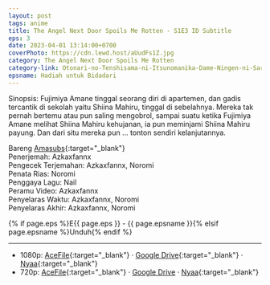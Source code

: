 ```yaml
---
layout: post
tags: anime
title: The Angel Next Door Spoils Me Rotten - S1E3 ID Subtitle
eps: 3
date: 2023-04-01 13:14:00+0700
coverPhoto: https://cdn.lewd.host/aUudFs1Z.jpg
category: The Angel Next Door Spoils Me Rotten
category-link: Otonari-no-Tenshisama-ni-Itsunomanika-Dame-Ningen-ni-Sareteita-Ken
epsname: Hadiah untuk Bidadari
---
```


Sinopsis: Fujimiya Amane tinggal seorang diri di apartemen, dan gadis tercantik di sekolah yaitu Shiina Mahiru, tinggal di sebelahnya. Mereka tak pernah bertemu atau pun saling mengobrol, sampai suatu ketika Fujimiya Amane melihat Shiina Mahiru kehujanan, ia pun meminjami Shiina Mahiru payung. Dan dari situ mereka pun ... tonton sendiri kelanjutannya.

Bareng [Amasubs](https://amasubs.xyz/){:target="_blank"}<br>
Penerjemah: Azkaxfannx<br>
Pengecek Terjemahan: Azkaxfannx, Noromi<br>
Penata Rias: Noromi<br>
Penggaya Lagu: Nail<br>
Peramu Video: Azkaxfannx<br>
Penyelaras Waktu: Azkaxfannx, Noromi<br>
Penyelaras Akhir: Azkaxfannx, Noromi<br>

{% if page.eps %}E{{ page.eps }} - {{ page.epsname }}{% elsif page.epsname %}Unduh{% endif %}

---
- 1080p: [AceFile](https://acefile.co/f/97959155/amai-tetangga-bidadari-03-1080paeaa95bb-mkv){:target="_blank"} &middot; [Google Drive](https://drive.google.com/file/d/1QxQuNdyOHsWhvrr1BmGHKxT5-MrX_eD4/view?usp=sharing){:target="_blank"} &middot; [Nyaa](https://nyaa.si/view/1655281){:target="_blank"}<br>
- 720p: [AceFile](https://acefile.co/f/97959154/amai-tetangga-bidadari-03-720p8e1b9ec4-mkv){:target="_blank"} &middot; [Google Drive](https://drive.google.com/file/d/1ANm44LeuaczLL4WJjuU58dFqLI3hTUXp/view?usp=sharing) &middot; [Nyaa](https://nyaa.si/view/1655278){:target="_blank"}
